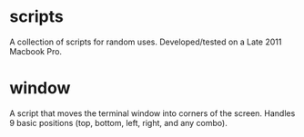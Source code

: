 # scripts

A collection of scripts for random uses.
Developed/tested on a Late 2011 Macbook Pro.

# window
A script that moves the terminal window into corners of the screen.  Handles 9
basic positions (top, bottom, left, right, and any combo).

